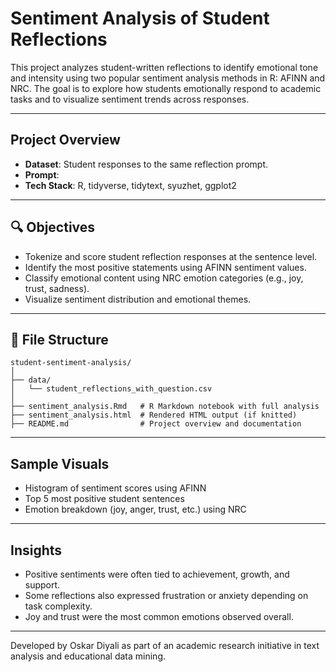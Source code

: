# Sentiment Analysis of Student Reflections

This project analyzes student-written reflections to identify emotional tone and intensity using two popular sentiment analysis methods in R: AFINN and NRC. The goal is to explore how students emotionally respond to academic tasks and to visualize sentiment trends across responses.

---

## Project Overview

- **Dataset**: Student responses to the same reflection prompt.
- **Prompt**: 
- **Tech Stack**: R, tidyverse, tidytext, syuzhet, ggplot2

---

## 🔍 Objectives

- Tokenize and score student reflection responses at the sentence level.
- Identify the most positive statements using AFINN sentiment values.
- Classify emotional content using NRC emotion categories (e.g., joy, trust, sadness).
- Visualize sentiment distribution and emotional themes.

---

## 📁 File Structure

```
student-sentiment-analysis/
│
├── data/
│   └── student_reflections_with_question.csv
│
├── sentiment_analysis.Rmd   # R Markdown notebook with full analysis
├── sentiment_analysis.html  # Rendered HTML output (if knitted)
├── README.md                # Project overview and documentation
```

---

##  Sample Visuals

- Histogram of sentiment scores using AFINN
- Top 5 most positive student sentences
- Emotion breakdown (joy, anger, trust, etc.) using NRC

---

##  Insights

- Positive sentiments were often tied to achievement, growth, and support.
- Some reflections also expressed frustration or anxiety depending on task complexity.
- Joy and trust were the most common emotions observed overall.

---

Developed by Oskar Diyali as part of an academic research initiative in text analysis and educational data mining.
